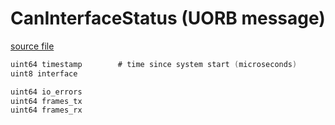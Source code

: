 # CanInterfaceStatus (UORB message)



[source file](https://github.com/PX4/PX4-Autopilot/blob/main/msg/CanInterfaceStatus.msg)

```c
uint64 timestamp		# time since system start (microseconds)
uint8 interface

uint64 io_errors
uint64 frames_tx
uint64 frames_rx

```
